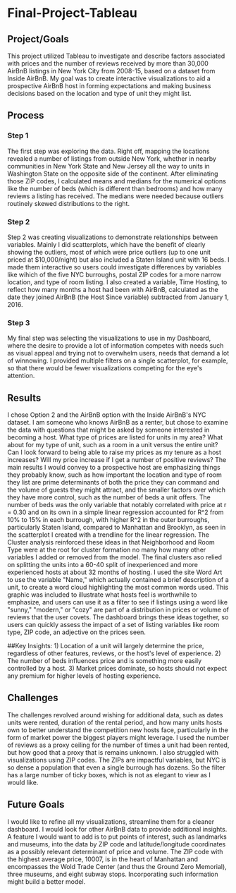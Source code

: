 # Final-Project-Tableau

## Project/Goals
This project utilized Tableau to investigate and describe factors associated with prices and the number of reviews received by more than 30,000 AirBnB listings in New York City from 2008-15, based on a dataset from Inside AirBnB. My goal was to create interactive visualizations to aid a prospective AirBnB host in forming expectations and making business decisions based on the location and type of unit they might list.

## Process
### Step 1
The first step was exploring the data. Right off, mapping the locations revealed a number of listings from outside New York, whether in nearby communities in New York State and New Jersey all the way to units in Washington State on the opposite side of the continent. After eliminating those ZIP codes, I calculated means and medians for the numerical options like the number of beds (which is different than bedrooms) and how many reviews a listing has received. The medians were needed because outliers routinely skewed distributions to the right.
### Step 2
Step 2 was creating visualizations to demonstrate relationships between variables. Mainly I did scatterplots, which have the benefit of clearly showing the outliers, most of which were price outliers (up to one unit priced at $10,000/night) but also included a Staten Island unit with 16 beds. I made them interactive so users could investigate differences by variables like wihich of the five NYC burroughs, postal ZIP codes for a more narrow location, and type of room listing. I also created a variable, Time Hosting, to reflect how many months a host had been with AirBnB, calculated as the date they joined AirBnB (the Host Since variable) subtracted from January 1, 2016.
### Step 3
My final step was selecting the visualizations to use in my Dashboard, where the desire to provide a lot of information competes with needs such as visual appeal and trying not to overwhelm users, needs that demand a lot of winnowing. I provided multiple filters on a single scatterplot, for example, so that there would be fewer visualizations competing for the eye's attention.

## Results
I chose Option 2 and the AirBnB option with the Inside AirBnB's NYC dataset. I am someone who knows AirBnB as a renter, but chose to examine the data with questions that might be asked by someone interested in becoming a host. What type of prices are listed for units in my area? What about for my type of unit, such as a room in a unit versus the entire unit? Can I look forward to being able to raise my prices as my tenure as a host increases? Will my price increase if I get a number of positive reviews? 
The main results I would convey to a prospective host are emphasizing things they probably know, such as how important the location and type of room they list are prime determinants of both the price they can command and the volume of guests they might attract, and the smaller factors over which they have more control, such as the number of beds a unit offers. The number of beds was the only variable that notably correlated with price at r = 0.30 and on its own in a simple linear regression accounted for R^2 from 10% to 15% in each burrough, with higher R^2 in the outer burroughs, particularly Staten Island, compared to Manhattan and Brooklyn, as seen in the scatterplot I created with a trendline for the linear regression.
The Cluster analysis reinforced these ideas in that Neighborhood and Room Type were at the root for cluster formation no many how many other variables I added or removed from the model. The final clusters aso relied on splitting the units into a 60-40 split of inexperienced and more experienced hosts at about 32 months of hosting.
I used the site Word Art to use the variable "Name," which actually contained a brief description of a unit, to create a word cloud highlighting the most common words used. This graphic was included to illustrate what hosts feel is worthwhile to emphasize, and users can use it as a filter to see if listings using a word like "sunny," "modern," or "cozy" are part of a distribution in prices or volume of reviews that the user covets.
The dashboard brings these ideas together, so users can quickly assess the impact of a set of listing variables like room type, ZIP code, an adjective on the prices seen.
    
##Key Insights:
    1) Location of a unit will largely determine the price, regardless of other features, reviews, or the host's level of experience.
    2) The number of beds influences price and is something more easily controlled by a host.
    3) Market prices dominate, so hosts should not expect any premium for higher levels of hosting experience.

## Challenges 
The challenges revolved around wishing for additional data, such as dates units were rented, duration of the rental period, and how many units hosts own to better understand the competition new hosts face, particularly in the form of market power the biggest players might leverage. I used the number of reviews as a proxy ceiling for the number of times a unit had been rented, but how good that a proxy that is remains unknown. I also struggled with visualizations using ZIP codes. The ZIPs are impactful variables, but NYC is so dense a population that even a single burrough has dozens. So the filter has a large number of ticky boxes, which is not as elegant to view as I would like.

## Future Goals
I would like to refine all my visualizations, streamline them for a cleaner dashboard. I would look for other AirBnB data to provide additional insights. A feature I would want to add is to put points of interest, such as landmarks and museums, into the data by ZIP code and latitude/longitude coordinates as a possibly relevant determinant of price and volume. The ZIP code with the highest average price, 10007, is in the heart of Manhattan and encompasses the Wold Trade Center (and thus the Ground Zero Memorial), three museums, and eight subway stops. Incorporating such information might build a better model.


